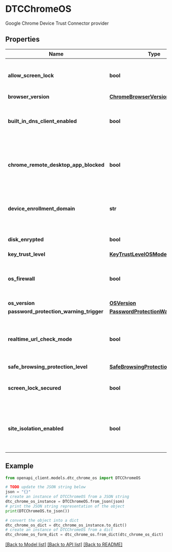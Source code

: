 # DTCChromeOS

Google Chrome Device Trust Connector provider

## Properties

Name | Type | Description | Notes
------------ | ------------- | ------------- | -------------
**allow_screen_lock** | **bool** | Indicates whether the AllowScreenLock enterprise policy is enabled | [optional] 
**browser_version** | [**ChromeBrowserVersion**](ChromeBrowserVersion.md) |  | [optional] 
**built_in_dns_client_enabled** | **bool** | Indicates if a software stack is used to communicate with the DNS server | [optional] 
**chrome_remote_desktop_app_blocked** | **bool** | Indicates whether access to the Chrome Remote Desktop application is blocked through a policy | [optional] 
**device_enrollment_domain** | **str** | Enrollment domain of the customer that is currently managing the device | [optional] 
**disk_enrypted** | **bool** | Indicates whether the main disk is encrypted | [optional] 
**key_trust_level** | [**KeyTrustLevelOSMode**](KeyTrustLevelOSMode.md) |  | [optional] 
**os_firewall** | **bool** | Indicates whether a firewall is enabled at the OS-level on the device | [optional] 
**os_version** | [**OSVersion**](OSVersion.md) |  | [optional] 
**password_protection_warning_trigger** | [**PasswordProtectionWarningTrigger**](PasswordProtectionWarningTrigger.md) |  | [optional] 
**realtime_url_check_mode** | **bool** | Indicates whether enterprise-grade (custom) unsafe URL scanning is enabled | [optional] 
**safe_browsing_protection_level** | [**SafeBrowsingProtectionLevel**](SafeBrowsingProtectionLevel.md) |  | [optional] 
**screen_lock_secured** | **bool** | Indicates whether the device is password-protected | [optional] 
**site_isolation_enabled** | **bool** | Indicates whether the Site Isolation (also known as **Site Per Process**) setting is enabled | [optional] 

## Example

```python
from openapi_client.models.dtc_chrome_os import DTCChromeOS

# TODO update the JSON string below
json = "{}"
# create an instance of DTCChromeOS from a JSON string
dtc_chrome_os_instance = DTCChromeOS.from_json(json)
# print the JSON string representation of the object
print(DTCChromeOS.to_json())

# convert the object into a dict
dtc_chrome_os_dict = dtc_chrome_os_instance.to_dict()
# create an instance of DTCChromeOS from a dict
dtc_chrome_os_form_dict = dtc_chrome_os.from_dict(dtc_chrome_os_dict)
```
[[Back to Model list]](../README.md#documentation-for-models) [[Back to API list]](../README.md#documentation-for-api-endpoints) [[Back to README]](../README.md)


